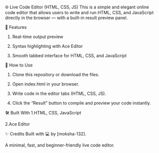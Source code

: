🌐 Live Code Editor (HTML, CSS, JS)
This is a simple and elegant online code editor that allows users to write and run HTML, CSS, and JavaScript directly in the browser — with a built-in result preview panel.

🚀 Features
1.  Real-time output preview

2. Syntax highlighting with Ace Editor

3. Smooth tabbed interface for HTML, CSS, and JavaScript

📂 How to Use
1. Clone this repository or download the files.

2. Open index.html in your browser.

3. Write code in the editor tabs (HTML, CSS, JS).

4. Click the “Result” button to compile and preview your code instantly.

🛠 Built With
1.HTML, CSS, JavaScript

2.Ace Editor

✨ Credits
Built with 💻 by [moksha-132].

A minimal, fast, and beginner-friendly live code editor.

